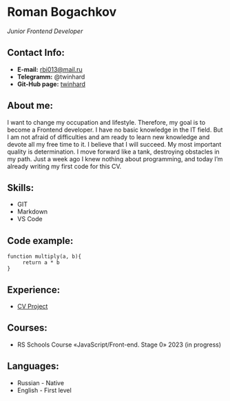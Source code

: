 # Roman Bogachkov
 _Junior Frontend Developer_
## Contact Info:
+ **E-mail:**  rbi013@mail.ru
+ **Telegramm:**  @twinhard
+ **Git-Hub page:**  [twinhard](https://github.com/twinhard) 
## About me:
I want to change my occupation and lifestyle. Therefore, my goal is to become a Frontend developer. I have no basic knowledge in the IT field. But I am not afraid of difficulties and am ready to learn new knowledge and devote all my free time to it. I believe that I will succeed. My most important quality is determination. I move forward like a tank, destroying obstacles in my path. Just a week ago I knew nothing about programming, and today I’m already writing my first code for this CV.
## Skills:
- GIT
- Markdown
- VS Code
## Code example:
```
function multiply(a, b){
     return a * b
}
```
## Experience:
- [CV Project](https://twinhard.github.io/rsschool-cv/cv)
## Courses:
- RS Schools Course «JavaScript/Front-end. Stage 0» 2023 (in progress)
## Languages:
- Russian - Native
- English - First level